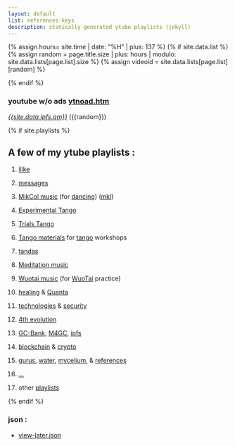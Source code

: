 ```yaml
---
layout: default
list: references-keys
description: statically generated ytube playlists (jekyll)
---
```

{% assign hours= site.time | date: "%H" | plus: 137 %}
{% if site.data.list %}
{% assign random = page.title.size | plus: hours | modulo: site.data.lists[page.list].size %}
{% assign videoid = site.data.lists[page.list][random] %}
<!-- {{hours}} {{random}}/{{site.data.lists[page.list].size}} -->
{% endif %}

### youtube w/o ads [ytnoad.htm](ytnoad.htm)
*[{{site.data.ipfs.qm}}](https://{{site.data.ipfs.bafy}}.ipfs.dweb.link/ytnoad.htm#{{videoid}})* ({{random}})


{% if site.playlists %}
## A few of my ytube playlists :

1. [ilike](playlists/ilike-keys.html)
1. [messages](playlists/messages-keys.html)
2. [MikCol music](playlists/MikCol-music-keys.html) (for [dancing](playlists/danceable-keys.html)) ([mkl](playlists/mlk-music-keys.html))
3. [Experimental Tango](playlists/tango-experimental-keys.html)
4. [Trials Tango](playlists/tango-trials-keys.html)
5. [Tango materials](playlists/tango-worshop-keys.html) for [tango](playlists/tango-keys.html) workshops
5. [tandas](playlists/tandas-keys.html)
6. [Meditation music](playlists/medit-keys.html)
7. [Wuotai music](playlists/wuotai-music-keys.html) (for [WuoTai](playlists/wuotai-keys.html) practice)
8. [healing](playlists/healing-keys.html) &amp; [Quanta](playlists/quantum-keys.html)
9. [technologies](playlists/techno-keys.html) &amp;
   [security](playlists/security-keys.html)
1. [4th evolution](playlists/4th-evolution-keys.html)
1. [GC-Bank](playlists/gcbank-keys.html), [M4GC](playlists/m4gc-keys.html), [ipfs](playlists/ipfs-keys.html)
1. [blockchain](playlists/blockchain-keys.html) &amp; [crypto](playlists/crypto-keys.html)

10. [gurus](playlists/gurus-keys.html),
   [water](playlists/water-keys.html),
   [mycelium](playlists/god-keys.html), &amp; [references](playlists/references-keys.html)
11. [...](playlists/listen-later-keys.html)
12. other [playlists](playlists.html)

{% endif %}


### json :

* [view-later.json](view-later.json)
